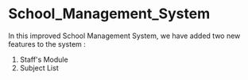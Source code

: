 # School_Management_System
In this improved School Management System, we have added two new features to the system :
1. Staff's Module
2. Subject List
